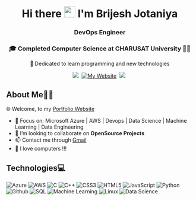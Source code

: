 <h1 align="center">Hi there <img src="https://raw.githubusercontent.com/MartinHeinz/MartinHeinz/master/wave.gif" width="30px"  height="30px"> I'm Brijesh Jotaniya</h1>
<h3 align="center">DevOps Engineer </h3>
<h3 align="center"> 🎓 Completed Computer Science at CHARUSAT University 🧑‍🎓</h3>

<p align='center'>
 🎯 Dedicated to learn programming and new technologies </b> 
</p>

<p align='center'>
  <a href="https://www.linkedin.com/in/brijesh-jotaniya-01890227a/"><img src="https://img.shields.io/badge/linkedin-%230077B5.svg?&style=for-the-badge&logo=linkedin&logoColor=white" /></a>&nbsp;
   <a href="https://iambrijeshh.github.io">
<img alt="My Website" title="My Website" src="https://img.shields.io/badge/Portfolio-ff4828?style=for-the-badge&logo=About.me&logoColor=white"/></a>&nbsp;
   <a href="https://www.instagram.com/brijesh_jotaniya?igsh=YnlmNmVvd3Q4a2J6"><img src="https://img.shields.io/badge/Instagram-E4405F?style=for-the-badge&logo=instagram&logoColor=white"/></a>&nbsp;
</p>

## About Me🙋🏻

🌐 Welcome, to my [Portfolio Website](https://iambrijeshh.github.io)

- 📑 Focus on: Microsoft Azure | AWS | Devops | Data Science | Machine Learning | Data Engineering 
- 👯 I’m looking to collaborate on **OpenSource Projects**
- 📫 Contact me through [Gmail](bjotaniya4@gmail.com)
- :sparkling_heart: I love computers !!!

## Technologies💻

![Azure](https://img.shields.io/badge/azure-%230072C6.svg?style=for-the-badge&logo=azure-devops&logoColor=white) ![AWS](https://img.shields.io/badge/AWS-%23FF9900.svg?style=for-the-badge&logo=amazon-aws&logoColor=white) ![C](https://img.shields.io/badge/c-%2300599C.svg?style=for-the-badge&logo=c&logoColor=white) ![C++](https://img.shields.io/badge/c++-%2300599C.svg?style=for-the-badge&logo=c%2B%2B&logoColor=white) ![CSS3](https://img.shields.io/badge/css3-%231572B6.svg?style=for-the-badge&logo=css3&logoColor=white) ![HTML5](https://img.shields.io/badge/html5-%23E34F26.svg?style=for-the-badge&logo=html5&logoColor=white) ![JavaScript](https://img.shields.io/badge/javascript-%23323330.svg?style=for-the-badge&logo=javascript&logoColor=%23F7DF1E) ![Python](https://img.shields.io/badge/python-3670A0?style=for-the-badge&logo=python&logoColor=ffdd54) ![Github](https://img.shields.io/badge/GitHub-100000?style=for-the-badge&logo=github&logoColor=white) ![SQL](https://img.shields.io/badge/SQL-%23323330.svg?style=for-the-badge&logo=sql&logoColor=white) ![Machine Learning](https://img.shields.io/badge/Machine%20Learning-yellow.svg?style=for-the-badge&logo=python&logoColor=white) ![Linux](https://img.shields.io/badge/Linux-black.svg?style=for-the-badge&logo=linux&logoColor=white) ![Data Science](https://img.shields.io/badge/Data%20Science-blue.svg?style=for-the-badge&logo=data-science&logoColor=white)

